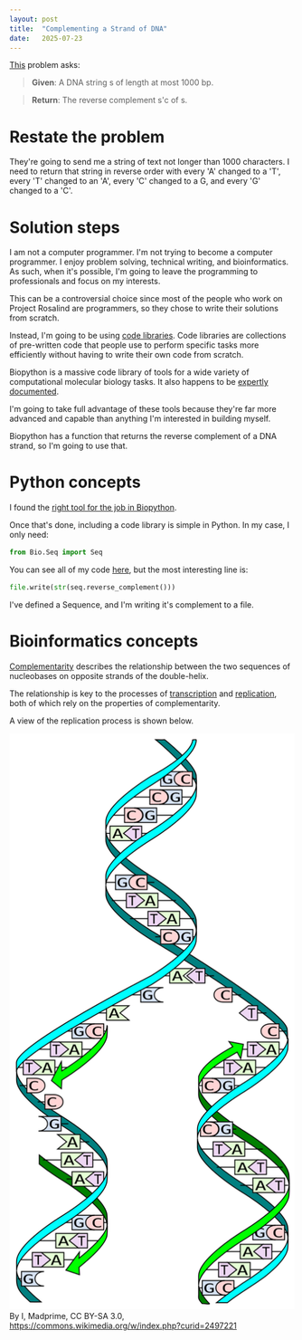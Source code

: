 ```yaml
---
layout: post
title:  "Complementing a Strand of DNA"
date:   2025-07-23
---
```


[This](https://rosalind.info/problems/revc/) problem asks:

> **Given**: A DNA string s of length at most 1000 bp.

> **Return**: The reverse complement s'c of s.

<!--break-->

# Restate the problem
They're going to send me a string of text not longer than 1000 characters. I need to return that string in reverse
order with every 'A' changed to a 'T', every 'T' changed to an 'A', every 'C' changed to a G, and every 'G' changed to a 'C'.

# Solution steps
I am not a computer programmer. I'm not trying to become a computer programmer. I enjoy problem solving, technical writing, and
bioinformatics. As such, when it's possible, I'm going to leave the programming to professionals and focus on my interests.

This can be a controversial choice since most of the people who work on Project Rosalind are programmers, so they chose to
write their solutions from scratch. 

Instead, I'm going to be using [code libraries](https://en.wikipedia.org/wiki/List_of_open-source_code_libraries).
Code libraries are collections of pre-written code that people use to perform specific tasks more efficiently without having to write their own code from scratch.

Biopython is a massive code library of tools for a wide variety of computational molecular biology tasks. It also happens to be
[expertly documented](https://biopython.org/docs/latest/).

I'm going to take full advantage of these tools because they're far more advanced and capable than anything I'm interested in building myself.

Biopython has a function that returns the reverse complement of a DNA strand, so I'm going to use that.

# Python concepts
I found the [right tool for the job in Biopython](https://biopython.org/docs/1.75/api/Bio.Seq.html#Bio.Seq.Seq.reverse_complement).

Once that's done, including a code library is simple in Python. In my case, I only need:

```python
from Bio.Seq import Seq
```

You can see all of my code [here](https://github.com/rmbryan71/rosalind/blob/main/solution-code/revc.py), but the most interesting line is:

```python
file.write(str(seq.reverse_complement()))
```
I've defined a Sequence, and I'm writing it's complement to a file.
# Bioinformatics concepts
[Complementarity](https://en.wikipedia.org/wiki/Complementarity_(molecular_biology)) describes the relationship between the two sequences of nucleobases on opposite strands of the double-helix.

The relationship is key to the processes of [transcription](https://en.wikipedia.org/wiki/Transcription_(biology)) and [replication](https://en.wikipedia.org/wiki/DNA_replication), both of which rely on the properties of complementarity.

A view of the replication process is shown below.

![DNA_replication_split.svg](../assets/DNA_replication_split.svg)
By I, Madprime, CC BY-SA 3.0, https://commons.wikimedia.org/w/index.php?curid=2497221